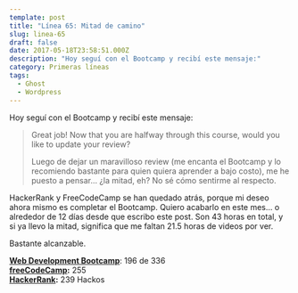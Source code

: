 ```yaml
---
template: post
title: "Línea 65: Mitad de camino"
slug: linea-65
draft: false
date: 2017-05-18T23:58:51.000Z
description: "Hoy seguí con el Bootcamp y recibí este mensaje:"
category: Primeras líneas
tags:
  - Ghost
  - Wordpress
---
```

Hoy seguí con el Bootcamp y recibí este mensaje:

 
>  Great job! Now that you are halfway through this course, would you like to update your review?
> 
>   Luego de dejar un maravilloso review (me encanta el Bootcamp y lo recomiendo bastante para quien quiera aprender a bajo costo), me he puesto a pensar… ¿la mitad, eh? No sé cómo sentirme al respecto.

 HackerRank y FreeCodeCamp se han quedado atrás, porque mi deseo ahora mismo es completar el Bootcamp. Quiero acabarlo en este mes… o alrededor de 12 días desde que escribo este post. Son 43 horas en total, y si ya llevo la mitad, significa que me faltan 21.5 horas de videos por ver.

 Bastante alcanzable.

 **[Web Development Bootcamp](https://www.udemy.com/the-web-developer-bootcamp/)**: 196 de 336  
 **[freeCodeCamp](https://www.freecodecamp.com/):** 255  
 **[HackerRank](https://www.hackerrank.com/):** 239 Hackos

 